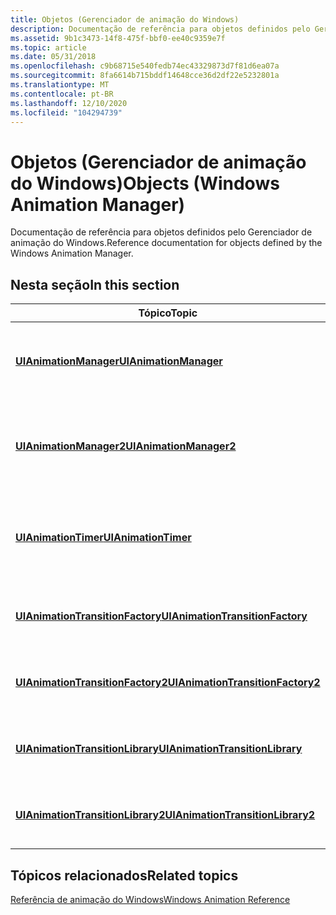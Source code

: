 ```yaml
---
title: Objetos (Gerenciador de animação do Windows)
description: Documentação de referência para objetos definidos pelo Gerenciador de animação do Windows.
ms.assetid: 9b1c3473-14f8-475f-bbf0-ee40c9359e7f
ms.topic: article
ms.date: 05/31/2018
ms.openlocfilehash: c9b68715e540fedb74ec43329873d7f81d6ea07a
ms.sourcegitcommit: 8fa6614b715bddf14648cce36d2df22e5232801a
ms.translationtype: MT
ms.contentlocale: pt-BR
ms.lasthandoff: 12/10/2020
ms.locfileid: "104294739"
---
```

# <a name="objects-windows-animation-manager"></a><span data-ttu-id="225d9-103">Objetos (Gerenciador de animação do Windows)</span><span class="sxs-lookup"><span data-stu-id="225d9-103">Objects (Windows Animation Manager)</span></span>

<span data-ttu-id="225d9-104">Documentação de referência para objetos definidos pelo Gerenciador de animação do Windows.</span><span class="sxs-lookup"><span data-stu-id="225d9-104">Reference documentation for objects defined by the Windows Animation Manager.</span></span>

## <a name="in-this-section"></a><span data-ttu-id="225d9-105">Nesta seção</span><span class="sxs-lookup"><span data-stu-id="225d9-105">In this section</span></span>



| <span data-ttu-id="225d9-106">Tópico</span><span class="sxs-lookup"><span data-stu-id="225d9-106">Topic</span></span>                                                                             | <span data-ttu-id="225d9-107">Descrição</span><span class="sxs-lookup"><span data-stu-id="225d9-107">Description</span></span>                                                                                                                                                                  |
|-----------------------------------------------------------------------------------|------------------------------------------------------------------------------------------------------------------------------------------------------------------------------|
| <span data-ttu-id="225d9-108">[**UIAnimationManager**](/previous-versions/windows/desktop/legacy/dd317019(v=vs.85))</span><span class="sxs-lookup"><span data-stu-id="225d9-108">[**UIAnimationManager**](/previous-versions/windows/desktop/legacy/dd317019(v=vs.85))</span></span><br/>                       | <span data-ttu-id="225d9-109">Implementa as interfaces [**IUIAnimationManager**](/windows/desktop/api/UIAnimation/nn-uianimation-iuianimationmanager) e [**IUIAnimationTimerUpdateHandler**](/windows/desktop/api/UIAnimation/nn-uianimation-iuianimationtimerupdatehandler) .</span><span class="sxs-lookup"><span data-stu-id="225d9-109">Implements the [**IUIAnimationManager**](/windows/desktop/api/UIAnimation/nn-uianimation-iuianimationmanager) and [**IUIAnimationTimerUpdateHandler**](/windows/desktop/api/UIAnimation/nn-uianimation-iuianimationtimerupdatehandler) interfaces.</span></span> <br/>       |
| <span data-ttu-id="225d9-110">[**UIAnimationManager2**](/previous-versions/windows/desktop/legacy/hh448665(v=vs.85))</span><span class="sxs-lookup"><span data-stu-id="225d9-110">[**UIAnimationManager2**](/previous-versions/windows/desktop/legacy/hh448665(v=vs.85))</span></span><br/>                     | <span data-ttu-id="225d9-111">Implementa as interfaces [**IUIAnimationManager2**](/windows/desktop/api/UIAnimation/nn-uianimation-iuianimationmanager) e [**IUIAnimationTimerUpdateHandler**](/windows/desktop/api/UIAnimation/nn-uianimation-iuianimationtimerupdatehandler) .</span><span class="sxs-lookup"><span data-stu-id="225d9-111">Implements the [**IUIAnimationManager2**](/windows/desktop/api/UIAnimation/nn-uianimation-iuianimationmanager) and [**IUIAnimationTimerUpdateHandler**](/windows/desktop/api/UIAnimation/nn-uianimation-iuianimationtimerupdatehandler) interfaces.</span></span> <br/>      |
| <span data-ttu-id="225d9-112">[**UIAnimationTimer**](/previous-versions/windows/desktop/legacy/dd317021(v=vs.85))</span><span class="sxs-lookup"><span data-stu-id="225d9-112">[**UIAnimationTimer**](/previous-versions/windows/desktop/legacy/dd317021(v=vs.85))</span></span><br/>                           | <span data-ttu-id="225d9-113">Implementa as interfaces [**IUIAnimationTimer**](/windows/desktop/api/UIAnimation/nn-uianimation-iuianimationtimer) e [**IUIAnimationTimerClientEventHandler**](/windows/desktop/api/UIAnimation/nn-uianimation-iuianimationtimerclienteventhandler) .</span><span class="sxs-lookup"><span data-stu-id="225d9-113">Implements the [**IUIAnimationTimer**](/windows/desktop/api/UIAnimation/nn-uianimation-iuianimationtimer) and [**IUIAnimationTimerClientEventHandler**](/windows/desktop/api/UIAnimation/nn-uianimation-iuianimationtimerclienteventhandler) interfaces.</span></span> <br/> |
| <span data-ttu-id="225d9-114">[**UIAnimationTransitionFactory**](/previous-versions/windows/desktop/legacy/dd317024(v=vs.85))</span><span class="sxs-lookup"><span data-stu-id="225d9-114">[**UIAnimationTransitionFactory**](/previous-versions/windows/desktop/legacy/dd317024(v=vs.85))</span></span><br/>   | <span data-ttu-id="225d9-115">Implementa a interface [**IUIAnimationTransitionFactory**](/windows/desktop/api/UIAnimation/nn-uianimation-iuianimationtransitionfactory) .</span><span class="sxs-lookup"><span data-stu-id="225d9-115">Implements the [**IUIAnimationTransitionFactory**](/windows/desktop/api/UIAnimation/nn-uianimation-iuianimationtransitionfactory) interface.</span></span> <br/>                                                                 |
| <span data-ttu-id="225d9-116">[**UIAnimationTransitionFactory2**](/previous-versions/windows/desktop/legacy/hh448667(v=vs.85))</span><span class="sxs-lookup"><span data-stu-id="225d9-116">[**UIAnimationTransitionFactory2**](/previous-versions/windows/desktop/legacy/hh448667(v=vs.85))</span></span><br/> | <span data-ttu-id="225d9-117">Implementa a interface [**IUIAnimationTransitionFactory2**](/windows/desktop/api/UIAnimation/nn-uianimation-iuianimationtransitionfactory2) .</span><span class="sxs-lookup"><span data-stu-id="225d9-117">Implements the [**IUIAnimationTransitionFactory2**](/windows/desktop/api/UIAnimation/nn-uianimation-iuianimationtransitionfactory2) interface.</span></span> <br/>                                                               |
| <span data-ttu-id="225d9-118">[**UIAnimationTransitionLibrary**](/previous-versions/windows/desktop/legacy/dd317028(v=vs.85))</span><span class="sxs-lookup"><span data-stu-id="225d9-118">[**UIAnimationTransitionLibrary**](/previous-versions/windows/desktop/legacy/dd317028(v=vs.85))</span></span><br/>   | <span data-ttu-id="225d9-119">Implementa a interface [**IUIAnimationTransitionLibrary**](/windows/desktop/api/UIAnimation/nn-uianimation-iuianimationtransitionlibrary) .</span><span class="sxs-lookup"><span data-stu-id="225d9-119">Implements the [**IUIAnimationTransitionLibrary**](/windows/desktop/api/UIAnimation/nn-uianimation-iuianimationtransitionlibrary) interface.</span></span><br/>                                                                  |
| <span data-ttu-id="225d9-120">[**UIAnimationTransitionLibrary2**](/previous-versions/windows/desktop/legacy/hh448668(v=vs.85))</span><span class="sxs-lookup"><span data-stu-id="225d9-120">[**UIAnimationTransitionLibrary2**](/previous-versions/windows/desktop/legacy/hh448668(v=vs.85))</span></span><br/> | <span data-ttu-id="225d9-121">Implementa a interface [**IUIAnimationTransitionLibrary2**](/windows/desktop/api/UIAnimation/nn-uianimation-iuianimationtransitionlibrary2) .</span><span class="sxs-lookup"><span data-stu-id="225d9-121">Implements the [**IUIAnimationTransitionLibrary2**](/windows/desktop/api/UIAnimation/nn-uianimation-iuianimationtransitionlibrary2) interface.</span></span><br/>                                                                |



 

## <a name="related-topics"></a><span data-ttu-id="225d9-122">Tópicos relacionados</span><span class="sxs-lookup"><span data-stu-id="225d9-122">Related topics</span></span>

<dl> <dt>

[<span data-ttu-id="225d9-123">Referência de animação do Windows</span><span class="sxs-lookup"><span data-stu-id="225d9-123">Windows Animation Reference</span></span>](windows-animation-reference.md)
</dt> </dl>

 

